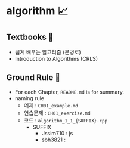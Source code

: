 # algorithm 📈

## Textbooks :book:
- 쉽게 배우는 알고리즘 (문병로)
- Introduction to Algorithms (CRLS)

## Ground Rule 📏
- For each Chapter, `README.md` is for summary.
- naming rule
  - 예제 : `CH01_example.md`
  - 연습문제 : `CH01_exercise.md`
  - 코드 : `algorithm_1_1_{SUFFIX}.cpp`
    - SUFFIX
      - Jssim710 : js
      - sbh3821 : 
